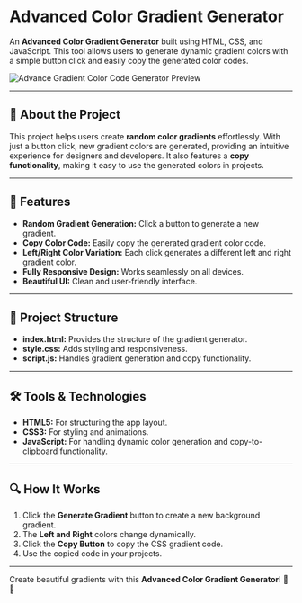 # Advanced Color Gradient Generator

An **Advanced Color Gradient Generator** built using HTML, CSS, and JavaScript. This tool allows users to generate dynamic gradient colors with a simple button click and easily copy the generated color codes.

![Advance Gradient Color Code Generator Preview](assets/gradient-color-generator.png)

---

## 📖 About the Project
This project helps users create **random color gradients** effortlessly. With just a button click, new gradient colors are generated, providing an intuitive experience for designers and developers. It also features a **copy functionality**, making it easy to use the generated colors in projects.

---

## 🚀 Features
- **Random Gradient Generation:** Click a button to generate a new gradient.
- **Copy Color Code:** Easily copy the generated gradient color code.
- **Left/Right Color Variation:** Each click generates a different left and right gradient color.
- **Fully Responsive Design:** Works seamlessly on all devices.
- **Beautiful UI:** Clean and user-friendly interface.

---

## 📂 Project Structure
- **index.html:** Provides the structure of the gradient generator.
- **style.css:** Adds styling and responsiveness.
- **script.js:** Handles gradient generation and copy functionality.

---

## 🛠️ Tools & Technologies
- **HTML5:** For structuring the app layout.
- **CSS3:** For styling and animations.
- **JavaScript:** For handling dynamic color generation and copy-to-clipboard functionality.

---

## 🔍 How It Works
1. Click the **Generate Gradient** button to create a new background gradient.
2. The **Left and Right** colors change dynamically.
3. Click the **Copy Button** to copy the CSS gradient code.
4. Use the copied code in your projects.

---

Create beautiful gradients with this **Advanced Color Gradient Generator**! 🎨✨
